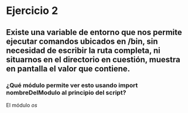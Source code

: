 # Ejercicio 2
## Existe una variable de entorno que nos permite ejecutar comandos ubicados en /bin, sin necesidad de escribir la ruta completa, ni situarnos en el directorio en cuestión, muestra en pantalla el valor que contiene. 
### ¿Qué módulo permite ver esto usando import nombreDelModulo al principio del script?
El módulo *os*